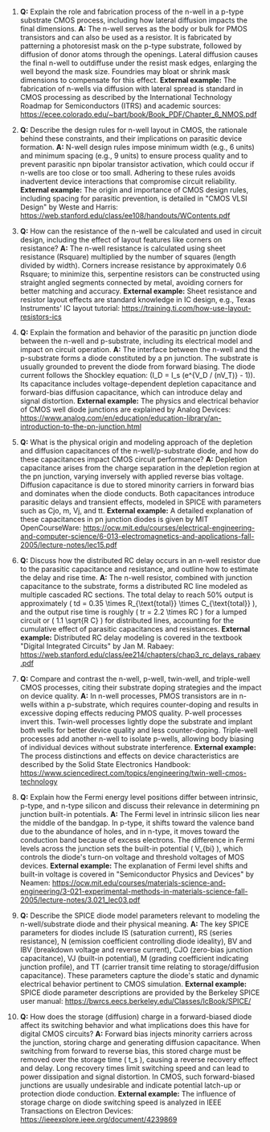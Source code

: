 1. **Q:** Explain the role and fabrication process of the n-well in a p-type substrate CMOS process, including how lateral diffusion impacts the final dimensions.
   **A:** The n-well serves as the body or bulk for PMOS transistors and can also be used as a resistor. It is fabricated by patterning a photoresist mask on the p-type substrate, followed by diffusion of donor atoms through the openings. Lateral diffusion causes the final n-well to outdiffuse under the resist mask edges, enlarging the well beyond the mask size. Foundries may bloat or shrink mask dimensions to compensate for this effect.
   **External example:** The fabrication of n-wells via diffusion with lateral spread is standard in CMOS processing as described by the International Technology Roadmap for Semiconductors (ITRS) and academic sources: https://ecee.colorado.edu/~bart/book/Book_PDF/Chapter_6_NMOS.pdf

2. **Q:** Describe the design rules for n-well layout in CMOS, the rationale behind these constraints, and their implications on parasitic device formation.
   **A:** N-well design rules impose minimum width (e.g., 6 units) and minimum spacing (e.g., 9 units) to ensure process quality and to prevent parasitic npn bipolar transistor activation, which could occur if n-wells are too close or too small. Adhering to these rules avoids inadvertent device interactions that compromise circuit reliability.
   **External example:** The origin and importance of CMOS design rules, including spacing for parasitic prevention, is detailed in "CMOS VLSI Design" by Weste and Harris: https://web.stanford.edu/class/ee108/handouts/WContents.pdf

3. **Q:** How can the resistance of the n-well be calculated and used in circuit design, including the effect of layout features like corners on resistance?
   **A:** The n-well resistance is calculated using sheet resistance (Rsquare) multiplied by the number of squares (length divided by width). Corners increase resistance by approximately 0.6 Rsquare; to minimize this, serpentine resistors can be constructed using straight angled segments connected by metal, avoiding corners for better matching and accuracy.
   **External example:** Sheet resistance and resistor layout effects are standard knowledge in IC design, e.g., Texas Instruments' IC layout tutorial: https://training.ti.com/how-use-layout-resistors-ics

4. **Q:** Explain the formation and behavior of the parasitic pn junction diode between the n-well and p-substrate, including its electrical model and impact on circuit operation.
   **A:** The interface between the n-well and the p-substrate forms a diode constituted by a pn junction. The substrate is usually grounded to prevent the diode from forward biasing. The diode current follows the Shockley equation: \(I_D = I_s (e^{V_D / (nV_T)} - 1)\). Its capacitance includes voltage-dependent depletion capacitance and forward-bias diffusion capacitance, which can introduce delay and signal distortion.
   **External example:** The physics and electrical behavior of CMOS well diode junctions are explained by Analog Devices: https://www.analog.com/en/education/education-library/an-introduction-to-the-pn-junction.html

5. **Q:** What is the physical origin and modeling approach of the depletion and diffusion capacitances of the n-well/p-substrate diode, and how do these capacitances impact CMOS circuit performance?
   **A:** Depletion capacitance arises from the charge separation in the depletion region at the pn junction, varying inversely with applied reverse bias voltage. Diffusion capacitance is due to stored minority carriers in forward bias and dominates when the diode conducts. Both capacitances introduce parasitic delays and transient effects, modeled in SPICE with parameters such as Cjo, m, Vj, and tt.
   **External example:** A detailed explanation of these capacitances in pn junction diodes is given by MIT OpenCourseWare: https://ocw.mit.edu/courses/electrical-engineering-and-computer-science/6-013-electromagnetics-and-applications-fall-2005/lecture-notes/lec15.pdf

6. **Q:** Discuss how the distributed RC delay occurs in an n-well resistor due to the parasitic capacitance and resistance, and outline how to estimate the delay and rise time.
   **A:** The n-well resistor, combined with junction capacitance to the substrate, forms a distributed RC line modeled as multiple cascaded RC sections. The total delay to reach 50% output is approximately \( td = 0.35 \times R_{\text{total}} \times C_{\text{total}} \), and the output rise time is roughly \( tr = 2.2 \times RC \) for a lumped circuit or \( 1.1 \sqrt{R C} \) for distributed lines, accounting for the cumulative effect of parasitic capacitances and resistances.
   **External example:** Distributed RC delay modeling is covered in the textbook "Digital Integrated Circuits" by Jan M. Rabaey: https://web.stanford.edu/class/ee214/chapters/chap3_rc_delays_rabaey.pdf

7. **Q:** Compare and contrast the n-well, p-well, twin-well, and triple-well CMOS processes, citing their substrate doping strategies and the impact on device quality.
   **A:** In n-well processes, PMOS transistors are in n-wells within a p-substrate, which requires counter-doping and results in excessive doping effects reducing PMOS quality. P-well processes invert this. Twin-well processes lightly dope the substrate and implant both wells for better device quality and less counter-doping. Triple-well processes add another n-well to isolate p-wells, allowing body biasing of individual devices without substrate interference.
   **External example:** The process distinctions and effects on device characteristics are described by the Solid State Electronics Handbook: https://www.sciencedirect.com/topics/engineering/twin-well-cmos-technology

8. **Q:** Explain how the Fermi energy level positions differ between intrinsic, p-type, and n-type silicon and discuss their relevance in determining pn junction built-in potentials.
   **A:** The Fermi level in intrinsic silicon lies near the middle of the bandgap. In p-type, it shifts toward the valence band due to the abundance of holes, and in n-type, it moves toward the conduction band because of excess electrons. The difference in Fermi levels across the junction sets the built-in potential \( V_{bi} \), which controls the diode's turn-on voltage and threshold voltages of MOS devices.
   **External example:** The explanation of Fermi level shifts and built-in voltage is covered in "Semiconductor Physics and Devices" by Neamen: https://ocw.mit.edu/courses/materials-science-and-engineering/3-021-experimental-methods-in-materials-science-fall-2005/lecture-notes/3.021_lec03.pdf

9. **Q:** Describe the SPICE diode model parameters relevant to modeling the n-well/substrate diode and their physical meaning.
   **A:** The key SPICE parameters for diodes include IS (saturation current), RS (series resistance), N (emission coefficient controlling diode ideality), BV and IBV (breakdown voltage and reverse current), CJO (zero-bias junction capacitance), VJ (built-in potential), M (grading coefficient indicating junction profile), and TT (carrier transit time relating to storage/diffusion capacitance). These parameters capture the diode's static and dynamic electrical behavior pertinent to CMOS simulation.
   **External example:** SPICE diode parameter descriptions are provided by the Berkeley SPICE user manual: https://bwrcs.eecs.berkeley.edu/Classes/IcBook/SPICE/

10. **Q:** How does the storage (diffusion) charge in a forward-biased diode affect its switching behavior and what implications does this have for digital CMOS circuits?
    **A:** Forward bias injects minority carriers across the junction, storing charge and generating diffusion capacitance. When switching from forward to reverse bias, this stored charge must be removed over the storage time \( t_s \), causing a reverse recovery effect and delay. Long recovery times limit switching speed and can lead to power dissipation and signal distortion. In CMOS, such forward-biased junctions are usually undesirable and indicate potential latch-up or protection diode conduction.
    **External example:** The influence of storage charge on diode switching speed is analyzed in IEEE Transactions on Electron Devices: https://ieeexplore.ieee.org/document/4239869
